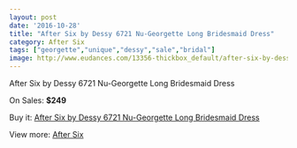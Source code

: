 ```yaml
---
layout: post
date: '2016-10-28'
title: "After Six by Dessy 6721 Nu-Georgette Long Bridesmaid Dress"
category: After Six
tags: ["georgette","unique","dessy","sale","bridal"]
image: http://www.eudances.com/13356-thickbox_default/after-six-by-dessy-6721-nu-georgette-long-bridesmaid-dress.jpg
---
```

After Six by Dessy 6721 Nu-Georgette Long Bridesmaid Dress

On Sales: **$249**
<a href="https://www.eudances.com/en/after-six/4035-after-six-by-dessy-6721-nu-georgette-long-bridesmaid-dress.html"><amp-img layout="responsive" width="600" height="600" src="//www.eudances.com/13356-thickbox_default/after-six-by-dessy-6721-nu-georgette-long-bridesmaid-dress.jpg" alt="After Six by Dessy 6721 Nu-Georgette Long Bridesmaid Dress 0" /></a>
<a href="https://www.eudances.com/en/after-six/4035-after-six-by-dessy-6721-nu-georgette-long-bridesmaid-dress.html"><amp-img layout="responsive" width="600" height="600" src="//www.eudances.com/13357-thickbox_default/after-six-by-dessy-6721-nu-georgette-long-bridesmaid-dress.jpg" alt="After Six by Dessy 6721 Nu-Georgette Long Bridesmaid Dress 1" /></a>
<a href="https://www.eudances.com/en/after-six/4035-after-six-by-dessy-6721-nu-georgette-long-bridesmaid-dress.html"><amp-img layout="responsive" width="600" height="600" src="//www.eudances.com/13358-thickbox_default/after-six-by-dessy-6721-nu-georgette-long-bridesmaid-dress.jpg" alt="After Six by Dessy 6721 Nu-Georgette Long Bridesmaid Dress 2" /></a>
<a href="https://www.eudances.com/en/after-six/4035-after-six-by-dessy-6721-nu-georgette-long-bridesmaid-dress.html"><amp-img layout="responsive" width="600" height="600" src="//www.eudances.com/13359-thickbox_default/after-six-by-dessy-6721-nu-georgette-long-bridesmaid-dress.jpg" alt="After Six by Dessy 6721 Nu-Georgette Long Bridesmaid Dress 3" /></a>

Buy it: [After Six by Dessy 6721 Nu-Georgette Long Bridesmaid Dress](https://www.eudances.com/en/after-six/4035-after-six-by-dessy-6721-nu-georgette-long-bridesmaid-dress.html "After Six by Dessy 6721 Nu-Georgette Long Bridesmaid Dress")

View more: [After Six](https://www.eudances.com/en/50-after-six "After Six")
